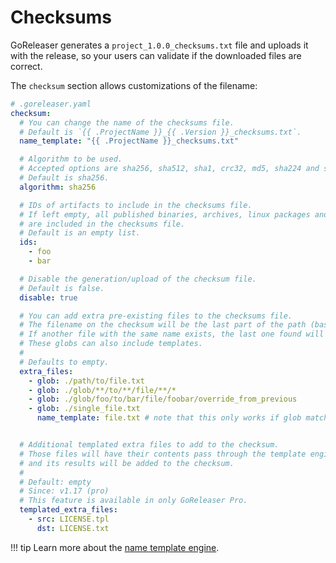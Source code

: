 # Checksums

GoReleaser generates a `project_1.0.0_checksums.txt` file and uploads it with the
release, so your users can validate if the downloaded files are correct.

The `checksum` section allows customizations of the filename:

```yaml
# .goreleaser.yaml
checksum:
  # You can change the name of the checksums file.
  # Default is `{{ .ProjectName }}_{{ .Version }}_checksums.txt`.
  name_template: "{{ .ProjectName }}_checksums.txt"

  # Algorithm to be used.
  # Accepted options are sha256, sha512, sha1, crc32, md5, sha224 and sha384.
  # Default is sha256.
  algorithm: sha256

  # IDs of artifacts to include in the checksums file.
  # If left empty, all published binaries, archives, linux packages and source archives
  # are included in the checksums file.
  # Default is an empty list.
  ids:
    - foo
    - bar

  # Disable the generation/upload of the checksum file.
  # Default is false.
  disable: true

  # You can add extra pre-existing files to the checksums file.
  # The filename on the checksum will be the last part of the path (base).
  # If another file with the same name exists, the last one found will be used.
  # These globs can also include templates.
  #
  # Defaults to empty.
  extra_files:
    - glob: ./path/to/file.txt
    - glob: ./glob/**/to/**/file/**/*
    - glob: ./glob/foo/to/bar/file/foobar/override_from_previous
    - glob: ./single_file.txt
      name_template: file.txt # note that this only works if glob matches 1 file only


  # Additional templated extra files to add to the checksum.
  # Those files will have their contents pass through the template engine,
  # and its results will be added to the checksum.
  #
  # Default: empty
  # Since: v1.17 (pro)
  # This feature is available in only GoReleaser Pro.
  templated_extra_files:
    - src: LICENSE.tpl
      dst: LICENSE.txt

```

!!! tip
    Learn more about the [name template engine](/customization/templates/).
